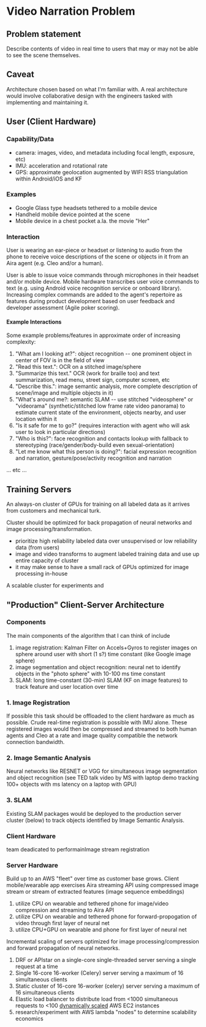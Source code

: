 # Video Narration Problem

## Problem statement

Describe contents of video in real time to users that may or may not be able to see the scene themselves.

## Caveat

Architecture chosen based on what I'm familiar with. A real architecture would involve collaborative design with the engineers tasked with implementing and maintaining it. 

## User (Client Hardware)

### Capability/Data

- camera: images, video, and metadata including focal length, exposure, etc)
- IMU: acceleration and rotational rate
- GPS: approximate geolocation augmented by WIFI RSS triangulation within Android/iOS and KF

### Examples

- Google Glass type headsets tethered to a mobile device
- Handheld mobile device pointed at the scene
- Mobile device in a chest pocket a.la. the movie "Her"

### Interaction

User is wearing an ear-piece or headset or listening to audio from the phone to receive voice descriptions of the scene or objects in it from an Aira agent (e.g. Cleo and/or a human).

User is able to issue voice commands through microphones in their headset and/or mobile device. Mobile hardware transcribes user voice commands to text (e.g. using Android voice recognition service or onboard library). Increasing complex commands are added to the agent's repertoire as features during product development based on user feedback and developer assessment (Agile poker scoring).

#### Example Interactions

Some example problems/features in approximate order of increasing complexity:

1. "What am I looking at?": object recognition -- one prominent object in center of FOV is in the field of view
2. "Read this text.": OCR on a stitched image/sphere
3. "Summarize this text." OCR (work for braille too) and text summarization, read menu, street sign, computer screen, etc
4. "Describe this.": image semantic analysis, more complete description of scene/image and multiple objects in it) 
5. "What's around me?: semantic SLAM -- use stitched "videosphere" or "videorama" (synthetic/stitched low frame rate video panorama) to estimate current state of the environment, objects nearby, and user location within it
6. "Is it safe for me to go?" (requires interaction with agent who will ask user to look in particular directions)
7. "Who is this?": face recognition and contacts lookup with fallback to stereotyping (race/gender/body-build even sexual-orientation)
8. "Let me know what this person is doing?": facial expression recognition and narration, gesture/pose/activity recognition and narration

... etc ...

## Training Servers

An always-on cluster of GPUs for training on all labeled data as it arrives from customers and mechanical turk.

Cluster should be optimized for back propagation of neural networks and image processing/transformation.

- prioritize high reliability labeled data over unsupervised or low reliability data (from users) 
- image and video transforms to augment labeled training data and use up entire capacity of cluster
- it may make sense to have a small rack of GPUs optimized for image processing in-house

A scalable cluster for experiments and 

## "Production" Client-Server Architecture

### Components

The main components of the algorithm that I can think of include

1. image registration: Kalman Filter on Accels+Gyros to register images on sphere around user with short (1 s?) time constant (like Google image sphere)
2. image segmentation and object recognition: neural net to identify objects in the "photo sphere" with 10-100 ms time constant
3. SLAM: long time-constant (30-min) SLAM (KF on image features) to track feature and user location over time

### 1. Image Registration

If possible this task should be offloaded to the client hardware as much as possible. Crude real-time registration is possible with IMU alone.
These registered images would then be compressed and streamed to both human agents and Cleo at a rate and image quality compatible the network connection bandwidth.

### 2. Image Semantic Analysis

Neural networks like RESNET or VGG for simultaneous image segmentation and object recognition (see TED talk video by MS with laptop demo tracking 100+ objects with ms latency on a laptop with GPU)

### 3. SLAM

Existing SLAM packages would be deployed to the production server cluster (below) to track objects identified by Image Semantic Analysis.

### Client Hardware

team deadicated to performainImage stream registration

### Server Hardware

Build up to an AWS "fleet" over time as customer base grows. Client mobile/wearable app exercises Aira streaming API using compressed image stream or stream of extracted features (image sequence embeddings)

1. utilize CPU on wearable and tethered phone for image/video compression and streaming to Aira API
2. utilize CPU on wearable and tethered phone for forward-propogation of video through first layer of neural net
3. utilize CPU+GPU  on wearable and phone for first layer of neural net

Incremental scaling of servers optimized for image processing/compression and forward propagation of neural networks.

1. DRF or APIstar on a single-core single-threaded server serving a single request at a time
2. Single 16-core 16-worker (Celery) server serving a maximum of 16 simultaneous clients
2. Static cluster of 16-core 16-worker (celery) server serving a maximum of 16 simultaneous clients
3. Elastic load balancer to distribute load from <1000 simultaneous requests to <100 [dynamically scaled](https://aws.amazon.com/autoscaling/#dynamic) AWS EC2 instances
4. research/experiment with AWS lambda "nodes" to determine scalability economics


